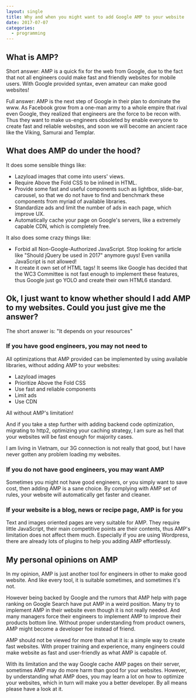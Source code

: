 ```yaml
---
layout: single
title: Why and when you might want to add Google AMP to your website
date: 2017-07-07
categories:
  - programming
---
```

## What is AMP?

Short answer: AMP is a quick fix for the web from Google, due to the fact that not all engineers could make fast and friendly websites for mobile users. With Google provided syntax, even amateur can make good websites!

Full answer: AMP is the next step of Google in their plan to dominate the www. As Facebook grow from a one-man army to a whole empire that rival even Google, they realized that engineers are the force to be recon with. Thus they want to make us-engineers obsoleted by enable everyone to create fast and reliable websites, and soon we will become an ancient race like the Viking, Samurai and Templar.

## What does AMP do under the hood?

It does some sensible things like:
- Lazyload images that come into users' views.
- Require Above the Fold CSS to be inlined in HTML.
- Provide some fast and useful components such as lightbox, slide-bar, carousel, so that we do not have to find and benchmark these components from myriad of available libraries.
- Standardize ads and limit the number of ads in each page, which improve UX.
- Automatically cache your page on Google's servers, like a extremely capable CDN, which is completely free.

It also does some crazy things like:
- Forbid all Non-Google-Authorized JavaScript. Stop looking for article like "Should jQuery be used in 2017" anymore guys! Even vanilla JavaScript is not allowed!
- It create it own set of HTML tags! It seems like Google has decided that the WC3 Committee is not fast enough to implement these features, thus Google just go YOLO and create their own HTML6 standard.

## Ok, I just want to know whether should I add AMP to my websites. Could you just give me the answer?

The short answer is: "It depends on your resources"

### If you have good engineers, you may not need to

All optimizations that AMP provided can be implemented by using available libraries, without adding AMP to your websites:
- Lazyload images
- Prioritize Above the Fold CSS
- Use fast and reliable components
- Limit ads
- Use CDN

All without AMP's limitation!

And if you take a step further with adding backend code optimization, migrating to http2, optimizing your caching strategy, I am sure as hell that your websites will be fast enough for majority cases.

I am living in Vietnam, our 3G connection is not really that good, but I have never gotten any problem loading my websites.

### If you do not have good engineers, you may want AMP

Sometimes you might not have good engineers, or you simply want to save cost, then adding AMP is a sane choice. By complying with AMP set of rules, your website will automatically get faster and cleaner.

### If your website is a blog, news or recipe page, AMP is for you

Text and images oriented pages are very suitable for AMP. They require little JavaScript, their main competitive points are their contents, thus AMP's limitation does not affect them much. Especially if you are using Wordpress, there are already lots of plugins to help you adding AMP effortlessly.

## My personal opinions on AMP

In my opinion, AMP is just another tool for engineers in other to make good website. And like every tool, it is suitable sometimes, and sometimes it's not.

However being backed by Google and the rumors that AMP help with page ranking on Google Search have put AMP in a weird position. Many try to implement AMP in their website even though it is not really needed. And many managers force their engineers to implement AMP to improve their products bottom line. Without proper understanding from product owners, AMP might become a developer foe instead of friend.

AMP should not be viewed for more than what it is: a simple way to create fast websites. With proper training and experience, many engineers could make website as fast and user-friendly as what AMP is capable of.

With its limitation and the way Google cache AMP pages on their server, sometimes AMP may do more harm than good for your websites.
However, by understanding what AMP does, you may learn a lot on how to optimize your websites, which in turn will make you a better developer. By all means please have a look at it.
